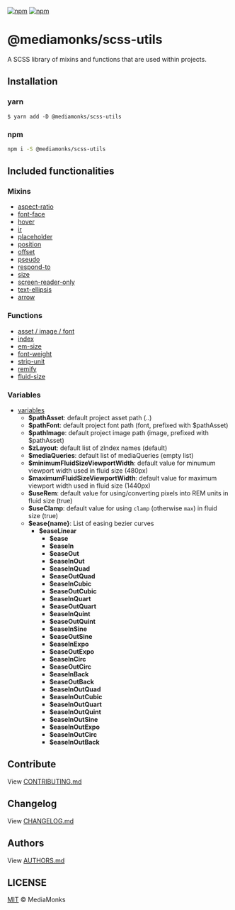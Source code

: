 [![npm](https://img.shields.io/npm/v/@mediamonks/scss-utils.svg?maxAge=2592000)](https://www.npmjs.com/package/@mediamonks/scss-utils)
[![npm](https://img.shields.io/npm/dm/@mediamonks/scss-utils.svg?maxAge=2592000)](https://www.npmjs.com/package/@mediamonks/scss-utils)

# @mediamonks/scss-utils

A SCSS library of mixins and functions that are used within projects.

## Installation

### yarn

```shell
$ yarn add -D @mediamonks/scss-utils
```
### npm

```sh
npm i -S @mediamonks/scss-utils
```

## Included functionalities

### Mixins

-   [aspect-ratio](./utils/mixin/_aspect-ratio.scss)
-   [font-face](./utils/mixin/_font-face.scss)
-   [hover](./utils/mixin/_hover.scss)
-   [ir](./utils/mixin/_image-replacement.scss)
-   [placeholder](./utils/mixin/_placeholder.scss)
-   [position](./utils/mixin/_position.scss)
-   [offset](./utils/mixin/_offset.scss)
-   [pseudo](./utils/mixin/_pseudo.scss)
-   [respond-to](./utils/mixin/_respond-to.scss)
-   [size](./utils/mixin/_size.scss)
-   [screen-reader-only](./utils/mixin/_screen-reader-only.scss)
-   [text-ellipsis](./utils/mixin/_text-ellipsis.scss)
-   [arrow](./utils/mixin/shape/_arrow.scss)

### Functions

-   [asset / image / font](./utils/function/_asset.scss)
-   [index](./utils/function/_zindex.scss)
-   [em-size](./utils/function/_em-size.scss)
-   [font-weight](./utils/function/_font-weight.scss)
-   [strip-unit](./utils/function/_strip-unit.scss)
-   [remify](./utils/function/_remify.scss)
-   [fluid-size](./utils/function/_fluid-size.scss)

### Variables

-   [variables](./utils/_variables.scss)
    -   **$pathAsset**: default project asset path (..)
    -   **$pathFont**: default project font path (font, prefixed with $pathAsset)
    -   **$pathImage**: default project image path (image, prefixed with $pathAsset)
    -   **$zLayout**: default list of zIndex names (default)
    -   **$mediaQueries**: default list of mediaQueries (empty list)
    -   **$minimumFluidSizeViewportWidth**: default value for minumum viewport width used in fluid size (480px)
    -   **$maximumFluidSizeViewportWidth**: default value for maximum viewport width used in fluid size (1440px)
    -   **$useRem**: default value for using/converting pixels into REM units in fluid size (true)
    -   **$useClamp**: default value for using `clamp` (otherwise `max`) in fluid size (true)
    -   **$ease{name}**: List of easing bezier curves
        -   **$easeLinear**
            -   **$ease**
            -   **$easeIn**
            -   **$easeOut**
            -   **$easeInOut**
            -   **$easeInQuad**
            -   **$easeOutQuad**
            -   **$easeInCubic**
            -   **$easeOutCubic**
            -   **$easeInQuart**
            -   **$easeOutQuart**
            -   **$easeInQuint**
            -   **$easeOutQuint**
            -   **$easeInSine**
            -   **$easeOutSine**
            -   **$easeInExpo**
            -   **$easeOutExpo**
            -   **$easeInCirc**
            -   **$easeOutCirc**
            -   **$easeInBack**
            -   **$easeOutBack**
            -   **$easeInOutQuad**
            -   **$easeInOutCubic**
            -   **$easeInOutQuart**
            -   **$easeInOutQuint**
            -   **$easeInOutSine**
            -   **$easeInOutExpo**
            -   **$easeInOutCirc**
            -   **$easeInOutBack**

## Contribute

View [CONTRIBUTING.md](./CONTRIBUTING.md)

## Changelog

View [CHANGELOG.md](./CHANGELOG.md)

## Authors

View [AUTHORS.md](./AUTHORS.md)

## LICENSE

[MIT](./LICENSE) © MediaMonks
